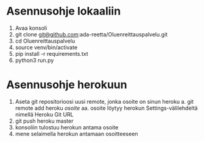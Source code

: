 # Asennusohje lokaaliin

1) Avaa konsoli
2) git clone git@github.com:ada-reetta/Oluenreittauspalvelu.git
3) cd Oluenreittauspalvelu
3) source venv/bin/activate
4) pip install -r requirements.txt
5) python3 run.py


# Asennusohje herokuun

1) Aseta git repositorioosi uusi remote, jonka osoite on sinun heroku
  a. git remote add heroku _osoite_
    aa. osoite löytyy herokun Settings-välilehdeltä nimellä Heroku Git URL
2) git push heroku master
3) konsoliin tulostuu herokun antama osoite
3) mene selaimella herokun antamaan osoitteeseen
